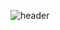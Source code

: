 ![header](https://capsule-render.vercel.app/api?type=waving&color=007FFF&height=240&section=header&text=Mintdot&fontColor=FFFFFF&fontSize=50) 
